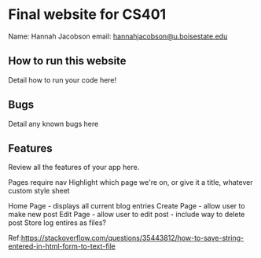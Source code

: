 # Final website for CS401

Name: Hannah Jacobson
email: hannahjacobson@u.boisestate.edu

## How to run this website

Detail how to run your code here!

## Bugs

Detail any known bugs here

## Features

Review all the features of your app here.




Pages require nav
    Highlight which page we're on, or give it a title, whatever
custom style sheet

Home Page - displays all current blog entries
Create Page - allow user to make new post
Edit Page - allow user to edit post
          - include way to delete post
Store log entires as files?

Ref:https://stackoverflow.com/questions/35443812/how-to-save-string-entered-in-html-form-to-text-file
